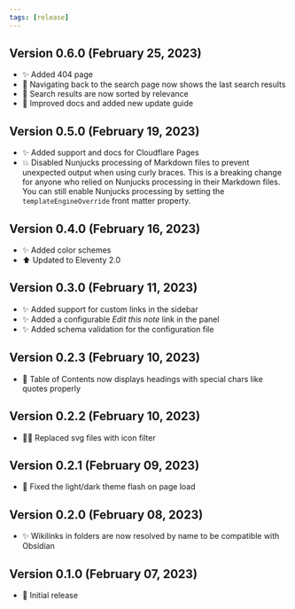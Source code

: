 ```yaml
---
tags: [release]
---
```


<!-- Use emojis from https://gitmoji.dev/ -->

## Version 0.6.0 (February 25, 2023)

- ✨ Added 404 page
- 🚸 Navigating back to the search page now shows the last search results
- 🐛 Search results are now sorted by relevance
- 📝 Improved docs and added new update guide

## Version 0.5.0 (February 19, 2023)

- ✨ Added support and docs for Cloudflare Pages
- 💥 Disabled Nunjucks processing of Markdown files to prevent unexpected output when using curly braces. This is a breaking change for anyone who relied on Nunjucks processing in their Markdown files. You can still enable Nunjucks processing by setting the `templateEngineOverride` front matter property.

## Version 0.4.0 (February 16, 2023)

- ✨ Added color schemes
- ⬆️ Updated to Eleventy 2.0

## Version 0.3.0 (February 11, 2023)

- ✨ Added support for custom links in the sidebar
- ✨ Added a configurable _Edit this note_ link in the panel
- ✨ Added schema validation for the configuration file

## Version 0.2.3 (February 10, 2023)

- 🐛 Table of Contents now displays headings with special chars like quotes properly

## Version 0.2.2 (February 10, 2023)

- 🧑‍💻 Replaced svg files with icon filter

## Version 0.2.1 (February 09, 2023)

- 🐛 Fixed the light/dark theme flash on page load

## Version 0.2.0 (February 08, 2023)

- ✨ Wikilinks in folders are now resolved by name to be compatible with Obsidian

## Version 0.1.0 (February 07, 2023)

- 🎉 Initial release
